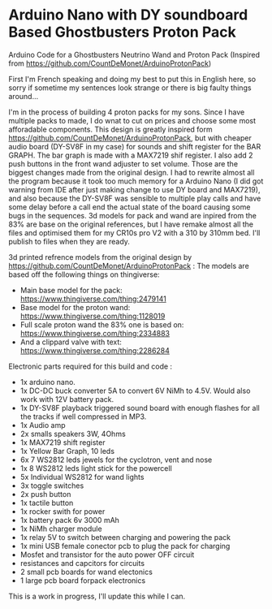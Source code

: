 # Arduino Nano with DY soundboard Based Ghostbusters Proton Pack
Arduino Code for a Ghostbusters Neutrino Wand and Proton Pack
(Inspired from https://github.com/CountDeMonet/ArduinoProtonPack)

First I'm French speaking and doing my best to put this in English here, so sorry if sometime my sentences look strange or there is big faulty things around...

I'm in the process of building 4 proton packs for my sons. Since I have multiple packs to made, I do wnat to cut on prices and choose some most afforadable components. This design is greatly inspired form https://github.com/CountDeMonet/ArduinoProtonPack, but with cheaper audio board (DY-SV8F in my case) for sounds and shift register for the BAR GRAPH. The bar graph is made with a MAX7219 shif register. I also add 2 push buttons in the front wand adjuster to set volume. Those are the biggest changes made from the original design. I had to rewrite almost all the program because it took too much memory for a Arduino Nano (I did got warning from IDE after just making change to use DY board and MAX7219), and also because the DY-SV8F was sensible to multiple play calls and have some delay before a call end the actual state of the board causing some bugs in the sequences. 3d models for pack and wand are inpired from the 83% are base on the original references, but I have remake almost all the files and optimised them for my CR10s pro V2 with a 310 by 310mm bed. I'll publish to files when they are ready.

3d printed refrence models from the original design by https://github.com/CountDeMonet/ArduinoProtonPack :
The models are based off the following things on thingiverse: 
* Main base model for the pack: https://www.thingiverse.com/thing:2479141
* Base model for the proton wand: https://www.thingiverse.com/thing:1128019
* Full scale proton wand the 83% one is based on: https://www.thingiverse.com/thing:2334883
* And a clippard valve with text: https://www.thingiverse.com/thing:2286284

Electronic parts required for this build and code :

* 1x arduino nano. 
* 1x DC-DC buck converter 5A to convert 6V NiMh to 4.5V. Would also work with 12V battery pack. 
* 1x DY-SV8F playback triggered sound board with enough flashes for all the tracks if well compressed in MP3. 
* 1x Audio amp 
* 2x smalls speakers 3W, 4Ohms
* 1x MAX7219 shift register
* 1x Yellow Bar Graph, 10 leds
* 6x 7 WS2812 leds jewels for the cyclotron, vent and nose
* 1x 8 WS2812 leds light stick for the powercell 
* 5x Individual WS2812 for wand lights
* 3x toggle switches
* 2x push button
* 1x tactile button
* 1x rocker swith for power
* 1x battery pack 6v 3000 mAh  
* 1x NiMh charger module
* 1x relay 5V to switch between charging and powering the pack
* 1x mini USB female conector pcb to plug the pack for charging
* Mosfet and transistor for the auto power OFF circuit
* resistances and capcitors for circuits
* 2 small pcb boards for wand electonics
* 1 large pcb board forpack electronics

This is a work in progress, I'll update this while I can.
